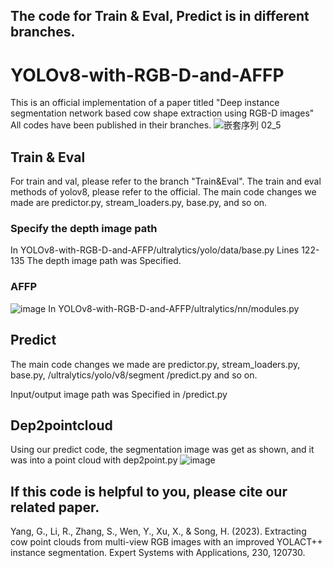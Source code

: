 
## The code for Train & Eval, Predict is in different branches.
# YOLOv8-with-RGB-D-and-AFFP
This is an official implementation of a paper titled "Deep instance segmentation network based cow shape extraction using RGB-D images"
All codes have been published in their branches.
![嵌套序列 02_5](https://github.com/dontlearncpp/YOLOv8-with-RGB-D-and-AFFP/assets/103402250/7b23319f-baab-4b61-ad93-54caeccb09f3)

## Train & Eval
For train and val, please refer to the branch "Train&Eval". The train and eval methods of yolov8, please refer to the official.
The main code changes we made are predictor.py, stream_loaders.py, base.py, and so on.
### Specify the depth image path
In YOLOv8-with-RGB-D-and-AFFP/ultralytics/yolo/data/base.py
Lines 122-135
The depth image path was Specified.
### AFFP
![image](https://github.com/dontlearncpp/YOLOv8-with-RGB-D-and-AFFP/assets/103402250/19cbfbfe-ba9c-4ec2-a4a5-31fb68fa81dd)
In YOLOv8-with-RGB-D-and-AFFP/ultralytics/nn/modules.py

## Predict
The main code changes we made are predictor.py, stream_loaders.py, base.py, /ultralytics/yolo/v8/segment
/predict.py and so on.

Input/output image path was Specified in
/predict.py

## Dep2pointcloud
Using our predict code,  the segmentation image was get as shown, and it was into a point cloud with dep2point.py
![image](https://github.com/dontlearncpp/YOLOv8-with-RGB-D-and-AFFP/assets/103402250/0fb74830-da11-4623-b90b-e2e9660a0ede)

## If this code is helpful to you, please cite our related paper. 
Yang, G., Li, R., Zhang, S., Wen, Y., Xu, X., & Song, H. (2023). Extracting cow point clouds from multi-view RGB images with an improved YOLACT++ instance segmentation. Expert Systems with Applications, 230, 120730.








